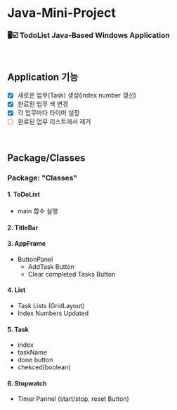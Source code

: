 # Java-Mini-Project

### 🖥️☑️ TodoList Java-Based Windows Application
<br>

## Application 기능
  - [x] 새로운 업무(Task) 생성(index number 갱신)
  - [x] 완료된 업무 색 변경
  - [x] 각 업무마다 타이머 설정 
  - [ ] 완료된 업무 리스트에서 제거

<br>

## Package/Classes
### Package: "Classes"

#### 1. ToDoList
- main 함수 실행
#### 2. TitleBar
#### 3. AppFrame
  - ButtonPanel
    - AddTask Button
    - Clear completed Tasks Button
#### 4. List
   - Task Lists (GridLayout)
   - Index Numbers Updated
#### 5. Task
   - index
   - taskName
   - done button
   - chekced(boolean)
#### 6. Stopwatch
  - Timer Pannel (start/stop, reset Button)
 
<br>

